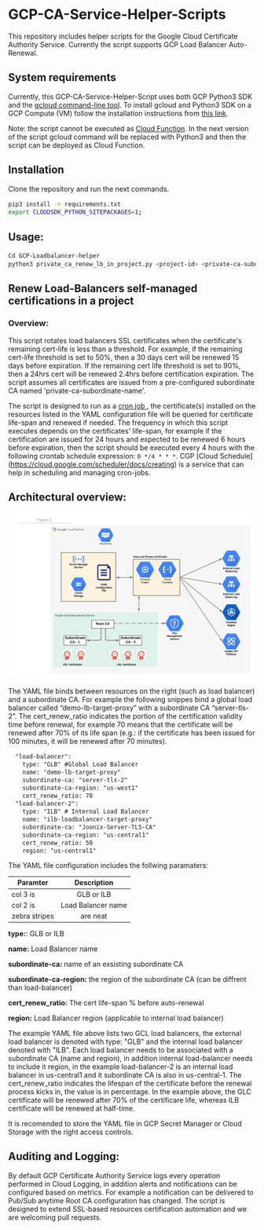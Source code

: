 # GCP-CA-Service-Helper-Scripts
 
This repository includes helper scripts for the Google Cloud Certificate Authority Service. Currently the script supports GCP Load Balancer Auto-Renewal.
 
## System requirements
Currently, this GCP-CA-Service-Helper-Script uses both GCP Python3 SDK and the [gcloud command-line tool](https://cloud.google.com/sdk/gcloud). To install gcloud and Python3 SDK on a GCP Compute (VM) follow the installation instructions from [this link](https://cloud.google.com/sdk/install).
 
Note: the script cannot be executed as [Cloud Function](https://cloud.google.com/functions). In the next version of the script gcloud command will be replaced with Python3 and then the script can be deployed as Cloud Function.
 
## Installation
Clone the repository and run the next commands.
```sh
pip3 install -r requirements.txt
export CLOUDSDK_PYTHON_SITEPACKAGES=1;
 ```

## Usage:
 ```sh
 Cd GCP-Loadbalancer-helper
 python3 private_ca_renew_lb_in_project.py <project-id> <private-ca-subordinate-name>
 ```
 
 
## Renew Load-Balancers self-managed certifications in a project
### Overview:
This script rotates load balancers SSL certificates when the certificate's remaining cert-life is less than a threshold. For example, if the remaining cert-life threshold is set to  50%, then a 30 days cert will be renewed 15 days before expiration. If the remaining cert life threshold is set to 90%, then a 24hrs cert will be renewed 2.4hrs before certification expiration.
The script assumes all certificates are issued from a pre-configured subordinate CA named 'private-ca-subordinate-name'.
 
The script is designed to run as a [cron job ](https://www.hostgator.com/help/article/what-are-cron-jobs), the certificate(s) installed on the resources listed in the YAML configuration file will be queried for certificate life-span and renewed if needed. The frequency in which this script executes depends on the certificates' life-span, for example if the certification are issued for 24 hours and expected to be renewed 6 hours before expiration, then the script should be executed every 4 hours with the following crontab schedule expression: ```0 */4 * * *```. CGP [Cloud Schedule] (https://cloud.google.com/scheduler/docs/creating) is a service that can help in scheduling and managing cron-jobs.
 
 
## Architectural overview:
 
![Architectural overview](./PrivateCA-AutomationOverview.png)
 
The YAML file binds between resources on the right (such as load balancer) and a subordinate CA. For example the following snippes bind a global load balancer called “demo-lb-target-proxy” with a subordinate CA “server-tls-2”.
The cert_renew_ratio indicates the portion of the certification validity time before renewal, for example 70 means that the certificate will be renewed after 70% of its life span (e.g.: if the certificate has been issued for 100 minutes, it will be renewed after 70 minutes).
 
```ssl_resources:
  "load-balancer":
    type: "GLB" #Global Load Balancer
    name: "demo-lb-target-proxy"
    subordinate-ca: "server-tls-2"
    subordinate-ca-region: "us-west1"
    cert_renew_ratio: 70
  "load-balancer-2":
    type: "ILB" # Internal Load Balancer
    name: "ilb-loadbalancer-target-proxy"
    subordinate-ca: "Joonix-Server-TLS-CA"
    subordinate-ca-region: "us-central1"
    cert_renew_ratio: 50
    region: "us-central1"
```
The YAML file configuration includes the follwing paramaters:

| Paramter      | Description   | 
| ------------- |:-------------:| 
| col 3 is      | GLB or ILB | 
| col 2 is      | Load Balancer name    |   
| zebra stripes | are neat      |   

**type:**: GLB or ILB 

**name:** Load Balancer name

**subordinate-ca:** name of an exsisting subordinate CA

**subordinate-ca-region:** the region of the subordinate CA (can be diffrent than load-balancer)

**cert_renew_ratio:** The cert life-span % before auto-renewal

**region:** Load Balancer region (applicable to internal load balancer)


The example YAML file above lists two GCL load balancers, the external load balancer is denoted with type: "GLB" and the internal load balancer denoted with "ILB".
Each load balancer needs to be associated with a subordinate CA (name and region), in addition internal load-balancer needs to include it region, in the example load-balancer-2 is an internal load balancer in us-central1 and it subordinate CA is also in us-central-1.
The cert_renew_ratio indicates the lifespan of the certificate before the renewal process kicks in, the value is in percentage. In the example above, the GLC certificate will be renewed after 70% of the certificare life, whereas ILB certificate will be renewed at half-time.
 
 
It is recomended to store the YAML file in GCP Secret Manager or Cloud Storage with the right access controls.
 
 
## Auditing and Logging:
By default GCP Certificate Authority Service logs every operation performed in Cloud Logging, in addition alerts and notifications can be configured based on metrics. For example a notification can be delivered to Pub/Sub anytime Root CA configuration has changed. The script is designed to extend SSL-based resources certification automation and we are welcoming pull requests.



